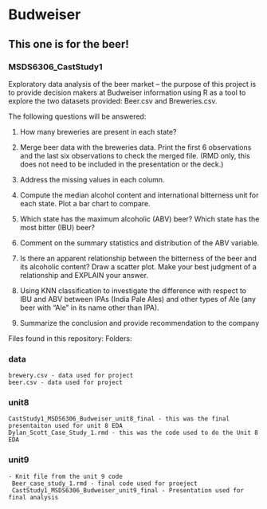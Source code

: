 # Budweiser
## This one is for the beer!
### MSDS6306_CastStudy1

Exploratory data analysis of the beer market – the purpose of this project is to provide decision makers at Budweiser information using R as a tool to explore the two datasets provided: Beer.csv and Breweries.csv.

The following questions will be answered:
1.   How many breweries are present in each state?

2.   Merge beer data with the breweries data. Print the first 6 observations and the last six observations to check the merged file.  (RMD only, this does not need to be included in the presentation or the deck.)

3.   Address the missing values in each column.

4.   Compute the median alcohol content and international bitterness unit for each state. Plot a bar chart to compare.

5.   Which state has the maximum alcoholic (ABV) beer? Which state has the most bitter (IBU) beer?

6.   Comment on the summary statistics and distribution of the ABV variable.

7.   Is there an apparent relationship between the bitterness of the beer and its alcoholic content? Draw a scatter plot.  Make your best judgment of a relationship and EXPLAIN your answer.

8.  Using KNN classification to investigate the difference with respect to IBU and ABV between IPAs (India Pale Ales) and other types of Ale (any beer with “Ale” in its name other than IPA).

9.  Summarize the conclusion and provide recommendation to the company

Files found in this repository: 
  Folders:
  
  ### data
    brewery.csv - data used for project
    beer.csv - data used for project
 ### unit8
    CastStudy1_MSDS6306_Budweiser_unit8_final - this was the final presentaiton used for unit 8 EDA
    Dylan_Scott_Case_Study_1.rmd - this was the code used to do the Unit 8 EDA
### unit9
    - Knit file from the unit 9 code
     Beer_case_study_1.rmd - final code used for proeject
     CastStudy1_MSDS6306_Budweiser_unit9_final - Presentation used for final analysis
    
